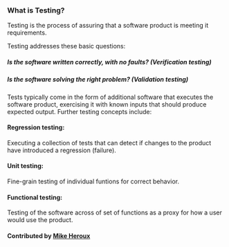 ### What is Testing?

Testing is the process of assuring that a software product is meeting it requirements.

Testing addresses these basic questions:
##### Is the software written correctly, with no faults? (Verification testing)
##### Is the software solving the right problem? (Validation testing)

Tests typically come in the form of additional software that executes the software product, exercising it with known inputs that should produce expected output. Further testing concepts include:

#### Regression testing:
Executing a collection of tests that can detect if changes to the product have introduced a regression (failure).

#### Unit testing:
Fine-grain testing of individual funtions for correct behavior.

#### Functional testing:
Testing of the software across of set of functions as a proxy for how a user would use the product.

#### Contributed by [Mike Heroux](https://github.com/maherou)

<!---
Publish: yes
Categories: Reliability
Topics: Testing
Tags:
Level: 0
Prerequisites: none
Aggregate: none
--->

